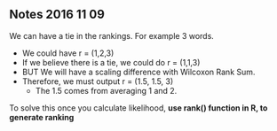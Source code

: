 ## Notes 2016 11 09

We can have a tie in the rankings. For example 3 words.

* We could have r = (1,2,3)
* If we believe there is a tie, we could do r = (1,1,3)
* BUT We will have a scaling difference with Wilcoxon Rank Sum.
* Therefore, we must output r = (1.5, 1.5, 3)
    + The 1.5 comes from averaging 1 and 2.

To solve this once you calculate likelihood, **use rank() function in R, to generate ranking**

